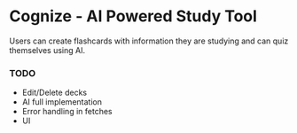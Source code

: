 # Cognize - AI Powered Study Tool

Users can create flashcards with information they are studying and can quiz themselves using AI.

### TODO
* Edit/Delete decks
* AI full implementation
* Error handling in fetches
* UI